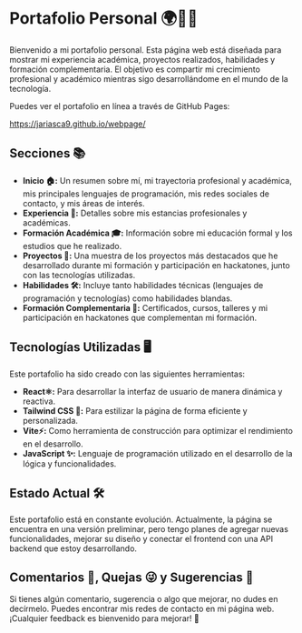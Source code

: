 # Portafolio Personal 🌍👨‍💻

Bienvenido a mi portafolio personal. Esta página web está diseñada para mostrar mi experiencia académica, proyectos realizados, habilidades y formación complementaria. El objetivo es compartir mi crecimiento profesional y académico mientras sigo desarrollándome en el mundo de la tecnología.

Puedes ver el portafolio en línea a través de GitHub Pages:

https://jariasca9.github.io/webpage/

## Secciones 📚

* **Inicio 🏠:** Un resumen sobre mí, mi trayectoria profesional y académica, mis principales lenguajes de programación, mis redes sociales de contacto, y mis áreas de interés.
* **Experiencia 💼:** Detalles sobre mis estancias profesionales y académicas.
* **Formación Académica 🎓:** Información sobre mi educación formal y los estudios que he realizado.
* **Proyectos 🚀:** Una muestra de los proyectos más destacados que he desarrollado durante mi formación y participación en hackatones, junto con las tecnologías utilizadas.
* **Habilidades 🛠️:** Incluye tanto habilidades técnicas (lenguajes de programación y tecnologías) como habilidades blandas.
* **Formación Complementaria 🏅:** Certificados, cursos, talleres y mi participación en hackatones que complementan mi formación.

## Tecnologías Utilizadas 🖥️

Este portafolio ha sido creado con las siguientes herramientas:

* **React⚛️:** Para desarrollar la interfaz de usuario de manera dinámica y reactiva.
* **Tailwind CSS 🌈:** Para estilizar la página de forma eficiente y personalizada.
* **Vite⚡:** Como herramienta de construcción para optimizar el rendimiento en el desarrollo.
* **JavaScript ✨:** Lenguaje de programación utilizado en el desarrollo de la lógica y funcionalidades.

## Estado Actual 🛠️

Este portafolio está en constante evolución. Actualmente, la página se encuentra en una versión preliminar, pero tengo planes de agregar nuevas funcionalidades, mejorar su diseño y conectar el frontend con una API backend que estoy desarrollando.

## Comentarios 🙂, Quejas 😜 y Sugerencias 💬

Si tienes algún comentario, sugerencia o algo que mejorar, no dudes en decírmelo. Puedes encontrar mis redes de contacto en mi página web. ¡Cualquier feedback es bienvenido para mejorar! 🙌
